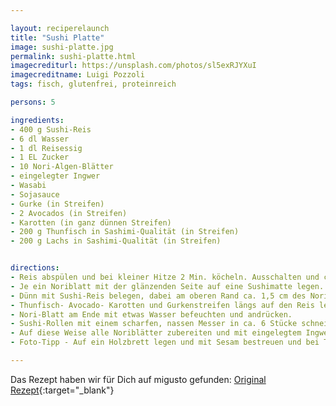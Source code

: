 ```yaml
---

layout: reciperelaunch
title: "Sushi Platte"
image: sushi-platte.jpg
permalink: sushi-platte.html
imagecrediturl: https://unsplash.com/photos/sl5exRJYXuI
imagecreditname: Luigi Pozzoli
tags: fisch, glutenfrei, proteinreich

persons: 5

ingredients:
- 400 g Sushi-Reis
- 6 dl Wasser
- 1 dl Reisessig
- 1 EL Zucker
- 10 Nori-Algen-Blätter
- eingelegter Ingwer
- Wasabi
- Sojasauce
- Gurke (in Streifen)
- 2 Avocados (in Streifen)
- Karotten (in ganz dünnen Streifen)
- 200 g Thunfisch in Sashimi-Qualität (in Streifen)
- 200 g Lachs in Sashimi-Qualität (in Streifen)


directions:
- Reis abspülen und bei kleiner Hitze 2 Min. köcheln. Ausschalten und ca. 20 Minuten zugedeckt quellen lassen. Reisessig, Zucker und Salz kurz aufkochen und mit dem Reis mischen.
- Je ein Noriblatt mit der glänzenden Seite auf eine Sushimatte legen. 
- Dünn mit Sushi-Reis belegen, dabei am oberen Rand ca. 1,5 cm des Noriblatts frei lassen. Etwas Wasabi auf dem Reis verteilen. 
- Thunfisch- Avocado- Karotten und Gurkenstreifen längs auf den Reis legen. Mit der Sushimatte Reis und Füllung satt einrollen. 
- Nori-Blatt am Ende mit etwas Wasser befeuchten und andrücken. 
- Sushi-Rollen mit einem scharfen, nassen Messer in ca. 6 Stücke schneiden. 
- Auf diese Weise alle Noriblätter zubereiten und mit eingelegtem Ingwer, Wasabi und Sojasauce servieren.
- Foto-Tipp - Auf ein Holzbrett legen und mit Sesam bestreuen und bei Tageslicht (z.B. am Fenster) Fotos machen. Mit den tollen Bildern am besten gleich auf cookeat.ch zum Teilen anbieten.

---
```


Das Rezept haben wir für Dich auf migusto gefunden: [Original Rezept](https://migusto.migros.ch/de/rezepte/sushi-selber-machen){:target="_blank"}

